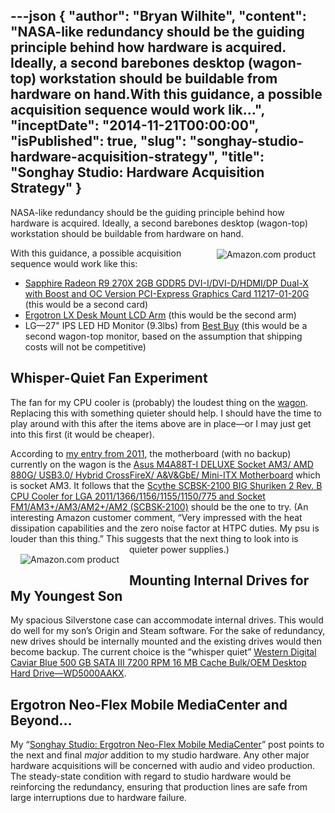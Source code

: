 ---json
{
  "author": "Bryan Wilhite",
  "content": "NASA-like redundancy should be the guiding principle behind how hardware is acquired. Ideally, a second barebones desktop (wagon-top) workstation should be buildable from hardware on hand.With this guidance, a possible acquisition sequence would work lik...",
  "inceptDate": "2014-11-21T00:00:00",
  "isPublished": true,
  "slug": "songhay-studio-hardware-acquisition-strategy",
  "title": "Songhay Studio: Hardware Acquisition Strategy"
}
---

NASA-like redundancy should be the guiding principle behind how hardware is acquired. Ideally, a second barebones desktop (wagon-top) workstation should be buildable from hardware on hand.
[<img alt="Amazon.com product" src="http://ecx.images-amazon.com/images/I/41R99D3qsdL.jpg" style="float:right;margin:16px;">](http://www.amazon.com/exec/obidos/ASIN/B00B3WTWXU/thekintespacec00A/ "Buy this product at Amazon.com!")

With this guidance, a possible acquisition sequence would work like this:

*   [Sapphire Radeon R9 270X 2GB GDDR5 DVI-I/DVI-D/HDMI/DP Dual-X with Boost and OC Version PCI-Express Graphics Card 11217-01-20G](http://www.amazon.com/Sapphire-Version-PCI-Express-Graphics-11217-01-20G/dp/B00B3WTWXU%3FSubscriptionId=1SW6D7X6ZXXR92KVX0G2&tag=thekintespacec00&linkCode=xm2&camp=2025&creative=165953&creativeASIN=B00B3WTWXU) (this would be a second card)
*   [Ergotron LX Desk Mount LCD Arm](http://www.amazon.com/LX-Desk-Mount-LCD-Arm/dp/B00358RIRC%3FSubscriptionId=1SW6D7X6ZXXR92KVX0G2&tag=thekintespacec00&linkCode=xm2&camp=2025&creative=165953&creativeASIN=B00358RIRC) (this would be the second arm)
*   LG—27" IPS LED HD Monitor (9.3lbs) from [Best Buy](http://www.bestbuy.com/site/lg-27-ips-led-hd-monitor-black/7814005.p?id=1219294099929&skuId=7814005) (this would be a second wagon-top monitor, based on the assumption that shipping costs will not be competitive)

## Whisper-Quiet Fan Experiment

The fan for my CPU cooler is (probably) the loudest thing on the [wagon](https://www.flickr.com/photos/wilhite/7557315706/). Replacing this with something quieter should help. I should have the time to play around with this after the items above are in place—or I may just get into this first (it would be cheaper).

According to [my entry from 2011](http://kintespace.com/rasxlog/?p=2676), the motherboard (with no backup) currently on the wagon is the [Asus M4A88T-I DELUXE Socket AM3/ AMD 880G/ USB3.0/ Hybrid CrossFireX/ A&amp;V&amp;GbE/ Mini-ITX Motherboard](http://www.amazon.com/Asus-M4A88T-I-DELUXE-CrossFireX-Motherboard/dp/B0041UEBC8%3FSubscriptionId=1SW6D7X6ZXXR92KVX0G2&tag=thekintespacec00&linkCode=xm2&camp=2025&creative=165953&creativeASIN=B0041UEBC8) which is socket AM3. It follows that the [Scythe SCBSK-2100 BIG Shuriken 2 Rev. B CPU Cooler for LGA 2011/1366/1156/1155/1150/775 and Socket FM1/AM3+/AM3/AM2+/AM2 (SCBSK-2100)](http://www.amazon.com/Scythe-SCBSK-2100-Shuriken-Cooler-Socket/dp/B0069CQ7BE%3FSubscriptionId=1SW6D7X6ZXXR92KVX0G2&tag=thekintespacec00&linkCode=xm2&camp=2025&creative=165953&creativeASIN=B0069CQ7BE) should be the one to try. (An interesting Amazon customer comment, “Very impressed with the heat dissipation capabilities and the zero noise factor at HTPC duties. My psu is louder than this thing.” This suggests that the next thing to look into is quieter power supplies.)
[<img alt="Amazon.com product" src="http://ecx.images-amazon.com/images/I/41KuyEaCP9L.jpg" style="float:left;margin:16px;">](http://www.amazon.com/exec/obidos/ASIN/B0069CQ7BE/thekintespacec00A/ "Buy this product at Amazon.com!")

## Mounting Internal Drives for My Youngest Son

My spacious Silverstone case can accommodate internal drives. This would do well for my son’s Origin and Steam software. For the sake of redundancy, new drives should be internally mounted and the existing drives would then become backup. The current choice is the “whisper quiet” [Western Digital Caviar Blue 500 GB SATA III 7200 RPM 16 MB Cache Bulk/OEM Desktop Hard Drive—WD5000AAKX](http://www.amazon.com/Western-Digital-Caviar-Cache-Desktop/dp/B00461G3MS%3Fpsc=1&SubscriptionId=1SW6D7X6ZXXR92KVX0G2&tag=thekintespacec00&linkCode=xm2&camp=2025&creative=165953&creativeASIN=B00461G3MS).

## Ergotron Neo-Flex Mobile MediaCenter and Beyond…

My “[Songhay Studio: Ergotron Neo-Flex Mobile MediaCenter](http://songhayblog.azurewebsites.net/Entry/Show/songhay-studio-ergotron-neo-flex-mobile-mediacenter)” post points to the next and final *major* addition to my studio hardware. Any other major hardware acquisitions will be concerned with audio and video production. The steady-state condition with regard to studio hardware would be reinforcing the redundancy, ensuring that production lines are safe from large interruptions due to hardware failure.
